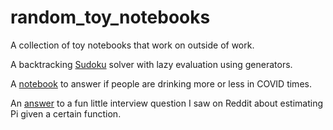 # random_toy_notebooks

A collection of toy notebooks that work on outside of work.

A backtracking [Sudoku](notebooks/sudoku_solver.ipynb) solver with lazy evaluation using generators.

A [notebook](notebooks/google_trends_stl_loess.ipynb) to answer if people are drinking more or less in COVID times. 

An [answer](notebooks/estimate_pi.ipynb) to a fun little interview question I saw on Reddit about estimating Pi given a certain function. 
